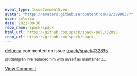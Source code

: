```yaml
---
event_type: IssueCommentEvent
avatar: "https://avatars.githubusercontent.com/u/3899037?"
user: delucca
date: 2022-09-30
repo_name: spack/spack
html_url: https://github.com/spack/spack/pull/32895
repo_url: https://github.com/spack/spack
---
```


<a href='https://github.com/delucca' target='_blank'>delucca</a> commented on issue <a href='https://github.com/spack/spack/pull/32895' target='_blank'>spack/spack#32895</a>.

<small>@tldahlgren I've replaced him with myself as maintainer :)...</small>

<a href='https://github.com/spack/spack/pull/32895' target='_blank'>View Comment</a>